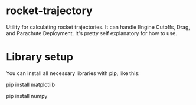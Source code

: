 # rocket-trajectory
Utility for calculating rocket trajectories. It can handle Engine Cutoffs, Drag, and Parachute Deployment. It's pretty self explanatory for how to use.
# Library setup
You can install all necessary libraries with pip, like this:

pip install matplotlib

pip install numpy
